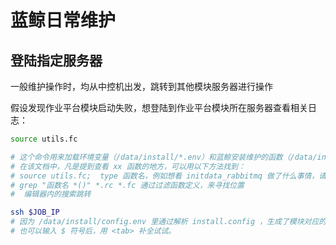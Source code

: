 # 蓝鲸日常维护

## 登陆指定服务器

一般维护操作时，均从中控机出发，跳转到其他模块服务器进行操作

假设发现作业平台模块启动失败，想登陆到作业平台模块所在服务器查看相关日志：

```bash
source utils.fc

# 这个命令用来加载环境变量（/data/install/*.env）和蓝鲸安装维护的函数（/data/install/*.{rc,fc})。
# 在该文档中，凡是提到查看 xx 函数的地方，可以用以下方法找到：
# source utils.fc;  type 函数名，例如想看 initdata_rabbitmq 做了什么事情，请运行 type initdata_rabbitmq ，返回的内容里可能也有没见过的函数调用，那继续使用 `type 函数名` 来查看
# grep "函数名 *()" *.rc *.fc 通过过滤函数定义，来寻找位置
#  编辑器内的搜索跳转
```

```bash
ssh $JOB_IP
# 因为 /data/install/config.env 里通过解析 install.config ，生成了模块对应的 IP ，所以，我们可以直接用 $MODULE_IP 这样的方式来访问。MODULE，用 install.config 里模块名的大写形式进行替换。譬如 bkdata 所在的 IP 为 $BKDATA_IP ，配置平台所在IP为 $CMDB_IP ，依此类推。
# 也可以输入 $ 符号后，用 <tab> 补全试试。
```
